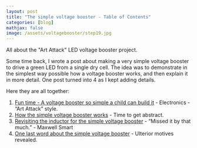 ```yaml
---
layout: post
title: "The simple voltage booster - Table of Contents"
categories: [blog]
mathjax: false
image: /assets/voltagebooster/step19.jpg
---
```

All about the "Art Attack" LED voltage booster project.

Some time back, I wrote a post about making a very simple voltage booster to drive a green LED from a single dry cell.  The idea was to demonstrate in the simplest way possible how a voltage booster works, and then explain it in more detail.  One post turned into 4 as I kept adding details.

Here they are all together:

1. [Fun time - A voltage booster so simple a child can build it](voltagebooster) - Electronics - “Art Attack” style.
2. [How the simple voltage booster works](voltagebooster-pt2) - Time to get abstract.
3. [Revisiting the inductor for the simple voltage booster](inductor) - “Missed it by that much.” - Maxwell Smart
4. [One last word about the simple voltage booster](booster-why) - Ulterior motives revealed.
